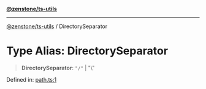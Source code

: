 [**@zenstone/ts-utils**](../README.md)

***

[@zenstone/ts-utils](../globals.md) / DirectorySeparator

# Type Alias: DirectorySeparator

> **DirectorySeparator**: `"/"` \| "\\"

Defined in: [path.ts:1](https://github.com/janpoem/ts-utils/blob/5695f5d0e3c2197ae4233c3f441833765430d482/src/path.ts#L1)
